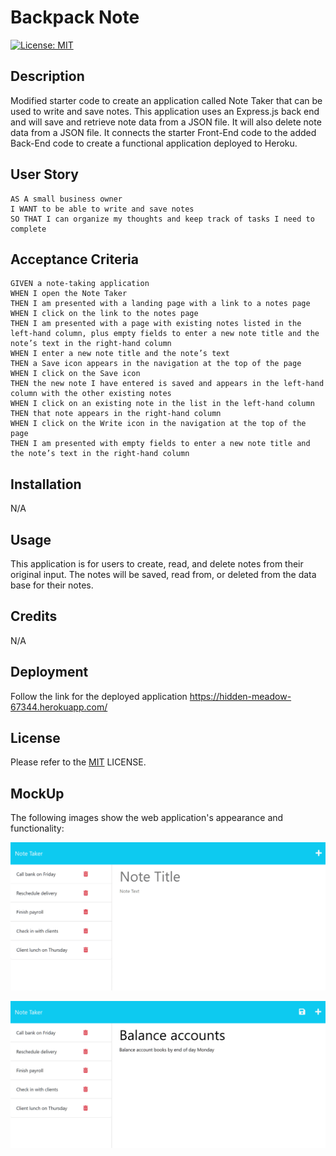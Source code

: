 # Backpack Note
[![License: MIT](https://img.shields.io/badge/License-MIT-yellow.svg)](https://opensource.org/licenses/MIT)

## Description
Modified starter code to create an application called Note Taker that can be used to write and save notes. This application uses an Express.js back end and will save and retrieve note data from a JSON file. It will also delete note data from a JSON file. It connects the starter Front-End code to the added Back-End code to create a functional application deployed to Heroku.


## User Story

```
AS A small business owner
I WANT to be able to write and save notes
SO THAT I can organize my thoughts and keep track of tasks I need to complete
```


## Acceptance Criteria

```
GIVEN a note-taking application
WHEN I open the Note Taker
THEN I am presented with a landing page with a link to a notes page
WHEN I click on the link to the notes page
THEN I am presented with a page with existing notes listed in the left-hand column, plus empty fields to enter a new note title and the note’s text in the right-hand column
WHEN I enter a new note title and the note’s text
THEN a Save icon appears in the navigation at the top of the page
WHEN I click on the Save icon
THEN the new note I have entered is saved and appears in the left-hand column with the other existing notes
WHEN I click on an existing note in the list in the left-hand column
THEN that note appears in the right-hand column
WHEN I click on the Write icon in the navigation at the top of the page
THEN I am presented with empty fields to enter a new note title and the note’s text in the right-hand column
```

## Installation

N/A

## Usage

This application is for users to create, read, and delete notes from their original input. The notes will be saved, read from, or deleted from the data base for their notes.

## Credits

N/A

## Deployment

Follow the link for the deployed application https://hidden-meadow-67344.herokuapp.com/

## License

Please refer to the [MIT](https://opensource.org/licenses/MIT) LICENSE.

## MockUp

The following images show the web application's appearance and functionality:

![Existing notes are listed in the left-hand column with empty fields on the right-hand side for the new note’s title and text.](./Assets/11-express-homework-demo-01.png)

![Note titled “Balance accounts” reads, “Balance account books by end of day Monday,” with other notes listed on the left.](./Assets/11-express-homework-demo-02.png)
